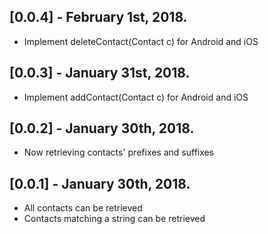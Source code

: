 ## [0.0.4] - February 1st, 2018.

* Implement deleteContact(Contact c) for Android and iOS

## [0.0.3] - January 31st, 2018.

* Implement addContact(Contact c) for Android and iOS

## [0.0.2] - January 30th, 2018.

* Now retrieving contacts' prefixes and suffixes

## [0.0.1] - January 30th, 2018.

* All contacts can be retrieved
* Contacts matching a string can be retrieved


